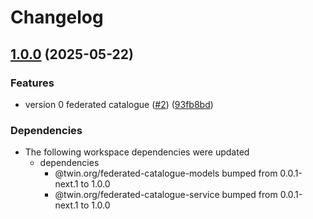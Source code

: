 # Changelog

## [1.0.0](https://github.com/twinfoundation/federated-catalogue/compare/federated-catalogue-rest-server-v0.0.1-next.1...federated-catalogue-rest-server-v1.0.0) (2025-05-22)


### Features

* version 0 federated catalogue ([#2](https://github.com/twinfoundation/federated-catalogue/issues/2)) ([93fb8bd](https://github.com/twinfoundation/federated-catalogue/commit/93fb8bdbb03aa781ef9e8dc4053beea1b397cc36))


### Dependencies

* The following workspace dependencies were updated
  * dependencies
    * @twin.org/federated-catalogue-models bumped from 0.0.1-next.1 to 1.0.0
    * @twin.org/federated-catalogue-service bumped from 0.0.1-next.1 to 1.0.0

